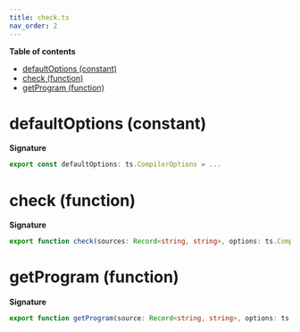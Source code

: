 ```yaml
---
title: check.ts
nav_order: 2
---
```


**Table of contents**

- [defaultOptions (constant)](#defaultoptions-constant)
- [check (function)](#check-function)
- [getProgram (function)](#getprogram-function)

# defaultOptions (constant)

**Signature**

```ts
export const defaultOptions: ts.CompilerOptions = ...
```

# check (function)

**Signature**

```ts
export function check(sources: Record<string, string>, options: ts.CompilerOptions): Array<string> { ... }
```

# getProgram (function)

**Signature**

```ts
export function getProgram(source: Record<string, string>, options: ts.CompilerOptions): ts.Program { ... }
```
